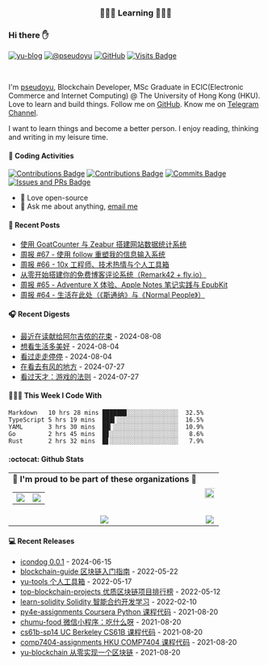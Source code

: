 <p align="center">
 <h3 align="center">🧑🏻‍💻 Learning 🧑🏻‍💻</h3>
</p>

### Hi there ✋

[![yu-blog](https://img.shields.io/badge/blog-yu-9cf?style=flat-square)](https://www.pseudoyu.com)
[![@pseudoyu](https://img.shields.io/badge/weibo-%40pseudoyu-critical?style=flat-square)](https://weibo.com/3675416370/profile)
[![GitHub](https://img.shields.io/github/followers/pseudoyu?logo=github&style=flat-square)](https://github.com/pseudoyu)
[![Visits Badge](https://badges.strrl.dev/visits/pseudoyu/pseudoyu?style=flat-square)](https://github.com/pseudoyu)

<br />

I'm [pseudoyu](https://www.pseudoyu.com), Blockchain Developer, MSc Graduate in ECIC(Electronic Commerce and Internet Computing) @ The University of Hong Kong (HKU). Love to learn and build things. Follow me on [GitHub](https://github.com/pseudoyu). Know me on [Telegram Channel](https://t.me/pseudoyulife).

I want to learn things and become a better person. I enjoy reading, thinking and writing in my leisure time.

#### 🔨 Coding Activities

[![Contributions Badge](https://badges.strrl.dev/contributions/all/pseudoyu?style=flat-square)](https://github.com/pseudoyu)
[![Contributions Badge](https://badges.strrl.dev/contributions/weekly/pseudoyu?style=flat-square)](https://github.com/pseudoyu)
[![Commits Badge](https://badges.strrl.dev/commits/weekly/pseudoyu?style=flat-square)](https://github.com/pseudoyu)
[![Issues and PRs Badge](https://badges.strrl.dev/issues-and-prs/weekly/pseudoyu?style=flat-square)](https://github.com/pseudoyu)

- 💼 Love open-source
- 💬 Ask me about anything, [email me](mailto:pseudoyu@connect.hku.hk)

#### 📰 Recent Posts

<!-- blog starts -->
* <a href=https://www.pseudoyu.com/zh/2024/08/06/deploy_web_statistics_system_using_goatcounter_and_zeabur/ target='_blank'>使用 GoatCounter 与 Zeabur 搭建网站数据统计系统</a>
* <a href=https://www.pseudoyu.com/zh/2024/08/05/weekly_review_20240805/ target='_blank'>周报 #67 - 使用 follow 重塑我的信息输入系统</a>
* <a href=https://www.pseudoyu.com/zh/2024/07/30/weekly_review_20240730/ target='_blank'>周报 #66 - 10x 工程师、技术热情与个人工具箱</a>
* <a href=https://www.pseudoyu.com/zh/2024/07/22/free_commenting_system_using_remark42_and_flyio/ target='_blank'>从零开始搭建你的免费博客评论系统（Remark42 + fly.io）</a>
* <a href=https://www.pseudoyu.com/zh/2024/07/21/weekly_review_20240721/ target='_blank'>周报 #65 - Adventure X 体验、Apple Notes 笔记实践与 EpubKit</a>
* <a href=https://www.pseudoyu.com/zh/2024/07/10/weekly_review_20240710/ target='_blank'>周报 #64 - 生活在此处（《斯通纳》与《Normal People》）</a>
<!-- blog ends -->

#### 🎧 Recent Digests

<!-- douban starts -->
* <a href='https://book.douban.com/subject/26362836/' target='_blank'>最近在读献给阿尔吉侬的花束</a> - 2024-08-08
* <a href='http://movie.douban.com/subject/1293749/' target='_blank'>想看生活多美好</a> - 2024-08-04
* <a href='http://movie.douban.com/subject/35956190/' target='_blank'>看过走走停停</a> - 2024-08-04
* <a href='http://movie.douban.com/subject/35662223/' target='_blank'>在看去有风的地方</a> - 2024-07-27
* <a href='http://movie.douban.com/subject/25777620/' target='_blank'>看过天才：游戏的法则</a> - 2024-07-27
<!-- douban ends -->

#### 👨🏻‍💻 This Week I Code With

<!-- code_time starts -->

```text
Markdown   10 hrs 28 mins ██████▊░░░░░░░░░░░░░░  32.5%
TypeScript 5 hrs 19 mins  ███▍░░░░░░░░░░░░░░░░░  16.5%
YAML       3 hrs 30 mins  ██▎░░░░░░░░░░░░░░░░░░  10.9%
Go         2 hrs 45 mins  █▊░░░░░░░░░░░░░░░░░░░   8.6%
Rust       2 hrs 32 mins  █▋░░░░░░░░░░░░░░░░░░░   7.9%
```

<!-- code_time ends -->

#### :octocat: Github Stats

<table align="center" width="100%">
  <tr>
    <td align="center">
      <strong> 🌟 I'm proud to be part of these organizations 🌟 </strong><br>
      <table>
        <tr>
          <td align="center">
            <a href="https://github.com/NaturalSelectionLabs">
              <img src="https://avatars.githubusercontent.com/u/82145280?s=150&v=4" />
            </a>
          </td>
          <td align="center">
            <a href="https://github.com/rss3-network">
              <img src="https://avatars.githubusercontent.com/u/152575164?s=150&v=4" />
            </a>
          </td>
        </tr>
      </table>
    </td>
    <td align="center">
      <img width="120%" src="https://yu-readme.vercel.app/api?username=pseudoyu&count_private=true&theme=gotham&show_icons=true" />
    </td>
  </tr>
  <tr>
          <td align="center">
            <img src="https://yu-readme.vercel.app/api/top-langs/?username=pseudoyu&hide=html,php,css,java,Svelte,smarty&layout=compact&theme=gotham">
          </td>
    <td align="center">
      <!-- <img src="https://yu-github-readme-stats.herokuapp.com/?user=pseudoyu&theme=gotham"> -->
      <img src="https://github-readme-streak-stats.herokuapp.com/?user=pseudoyu&theme=gotham">
    </td>
  </tr>
</table>

#### 💻 Recent Releases

<!-- recent_releases starts -->
* <a href=https://github.com/djyde/icondog/releases/tag/v0.0.1 target='_blank'>icondog 0.0.1</a> - 2024-06-15
* <a href=https://github.com/pseudoyu/blockchain-guide/releases/tag/v0.1.0 target='_blank'>blockchain-guide 区块链入门指南</a> - 2022-05-22
* <a href=https://github.com/pseudoyu/yu-tools/releases/tag/v0.1 target='_blank'>yu-tools 个人工具箱</a> - 2022-05-17
* <a href=https://github.com/pseudoyu/top-blockchain-projects/releases/tag/v1.0.0 target='_blank'>top-blockchain-projects 优质区块链项目排行榜</a> - 2022-05-12
* <a href=https://github.com/pseudoyu/learn-solidity/releases/tag/v1.0.0 target='_blank'>learn-solidity Solidity 智能合约开发学习</a> - 2022-02-10
* <a href=https://github.com/pseudoyu/py4e-assignments/releases/tag/v1.0.0 target='_blank'>py4e-assignments Coursera Python 课程代码</a> - 2021-08-20
* <a href=https://github.com/pseudoyu/chumu-food/releases/tag/v1.0.0 target='_blank'>chumu-food 微信小程序：吃什么呀</a> - 2021-08-20
* <a href=https://github.com/pseudoyu/cs61b-sp14/releases/tag/v0.0.1 target='_blank'>cs61b-sp14 UC Berkeley CS61B 课程代码</a> - 2021-08-20
* <a href=https://github.com/pseudoyu/comp7404-assignments/releases/tag/v1.0.0 target='_blank'>comp7404-assignments HKU COMP7404 课程代码</a> - 2021-08-20
* <a href=https://github.com/pseudoyu/yu-blockchain/releases/tag/v1.0.0 target='_blank'>yu-blockchain 从零实现一个区块链</a> - 2021-08-20
<!-- recent_releases ends -->
